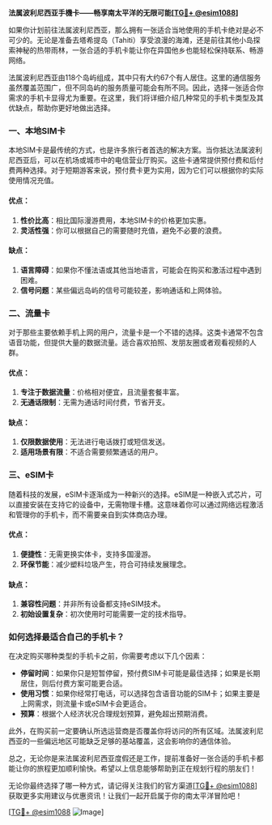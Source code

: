 **法属波利尼西亚手機卡——畅享南太平洋的无限可能[[TG💪+ @esim1088](https://t.me/s/esim1088)]**

如果你计划前往法属波利尼西亚，那么拥有一张适合当地使用的手机卡绝对是必不可少的。无论是准备去塔希提岛（Tahiti）享受浪漫的海滩，还是前往其他小岛探索神秘的热带雨林，一张合适的手机卡能让你在异国他乡也能轻松保持联系、畅游网络。

法属波利尼西亚由118个岛屿组成，其中只有大约67个有人居住。这里的通信服务虽然覆盖范围广，但不同岛屿的服务质量可能会有所不同。因此，选择一张适合你需求的手机卡显得尤为重要。在这里，我们将详细介绍几种常见的手机卡类型及其优缺点，帮助你更好地做出选择。

### **一、本地SIM卡**

本地SIM卡是最传统的方式，也是许多旅行者首选的解决方案。当你抵达法属波利尼西亚后，可以在机场或城市中的电信营业厅购买。这些卡通常提供预付费和后付费两种选择。对于短期游客来说，预付费卡更为实用，因为它们可以根据你的实际使用情况充值。

#### **优点：**
1. **性价比高**：相比国际漫游费用，本地SIM卡的价格更加实惠。
2. **灵活性强**：你可以根据自己的需要随时充值，避免不必要的浪费。

#### **缺点：**
1. **语言障碍**：如果你不懂法语或其他当地语言，可能会在购买和激活过程中遇到困难。
2. **信号问题**：某些偏远岛屿的信号可能较差，影响通话和上网体验。

### **二、流量卡**

对于那些主要依赖手机上网的用户，流量卡是一个不错的选择。这类卡通常不包含语音功能，但提供大量的数据流量。适合喜欢拍照、发朋友圈或者观看视频的人群。

#### **优点：**
1. **专注于数据流量**：价格相对便宜，且流量套餐丰富。
2. **无通话限制**：无需为通话时间付费，节省开支。

#### **缺点：**
1. **仅限数据使用**：无法进行电话拨打或短信发送。
2. **适用场景有限**：不适合需要频繁通话的用户。

### **三、eSIM卡**

随着科技的发展，eSIM卡逐渐成为一种新兴的选择。eSIM是一种嵌入式芯片，可以直接安装在支持它的设备中，无需物理卡槽。这意味着你可以通过网络远程激活和管理你的手机卡，而不需要亲自到实体商店办理。

#### **优点：**
1. **便捷性**：无需更换实体卡，支持多国漫游。
2. **环保节能**：减少塑料垃圾产生，符合可持续发展理念。

#### **缺点：**
1. **兼容性问题**：并非所有设备都支持eSIM技术。
2. **初始设置复杂**：初次使用时可能需要一定的技术指导。

### **如何选择最适合自己的手机卡？**

在决定购买哪种类型的手机卡之前，你需要考虑以下几个因素：
- **停留时间**：如果你只是短暂停留，预付费SIM卡可能是最佳选择；如果是长期居住，则后付费方案可能更合适。
- **使用习惯**：如果你经常打电话，可以选择包含语音功能的SIM卡；如果主要是上网需求，则流量卡或eSIM卡会更适合。
- **预算**：根据个人经济状况合理规划预算，避免超出预期消费。

此外，在购买前一定要确认所选运营商是否覆盖你将访问的所有区域。法属波利尼西亚的一些偏远地区可能缺乏足够的基站覆盖，这会影响你的通信体验。

总之，无论你是来法属波利尼西亚度假还是工作，提前准备好一张合适的手机卡都能让你的旅程更加顺利愉快。希望以上信息能够帮助到正在规划行程的朋友们！

无论你最终选择了哪一种方式，请记得关注我们的官方渠道[[TG💪+ @esim1088](https://t.me/s/esim1088)]获取更多实用建议与优惠资讯！让我们一起开启属于你的南太平洋冒险吧！

[[TG💪+ @esim1088](https://t.me/s/esim1088) ![Image](https://i.postimg.cc/4NQfJmqS/Snipaste-2025-05-13-00-14-12.png)]